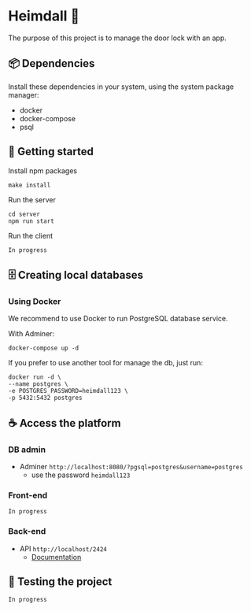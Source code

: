 # Heimdall 🚪

The purpose of this project is to manage the door lock with an app.

## 📦 Dependencies

Install these dependencies in your system, using the system package manager:
- docker
- docker-compose
- psql

## 🚀 Getting started

Install npm packages
```
make install
```

Run the server
```
cd server
npm run start
```

Run the client

`In progress`

## 🗄️ Creating local databases

### Using Docker

We recommend to use Docker to run PostgreSQL database service.

With Adminer:
```
docker-compose up -d
```

If you prefer to use another tool for manage the db, just run:
```
docker run -d \
--name postgres \
-e POSTGRES_PASSWORD=heimdall123 \
-p 5432:5432 postgres
```

## ☕ Access the platform

### DB admin

- Adminer `http://localhost:8080/?pgsql=postgres&username=postgres`
  - use the password `heimdall123`

### Front-end

`In progress`

### Back-end

- API `http://localhost/2424`
  - [Documentation](server)

## 🧪 Testing the project
`In progress`
